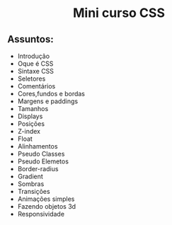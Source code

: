 <h1 align="center">Mini curso CSS</h1>


<h2>Assuntos:</h2>

- Introdução
- Oque é CSS
- Sintaxe CSS
- Seletores
- Comentários
- Cores,fundos e bordas
- Margens e paddings
- Tamanhos
- Displays
- Posições
- Z-index
- Float
- Alinhamentos
- Pseudo Classes
- Pseudo Elemetos
- Border-radius
- Gradient
- Sombras
- Transições
- Animações simples
- Fazendo objetos 3d
- Responsividade
